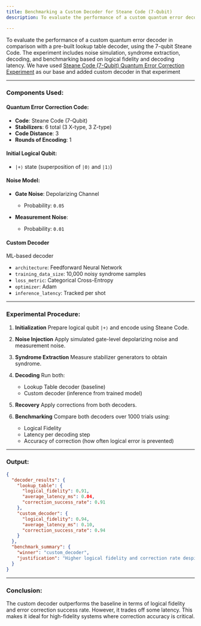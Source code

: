 ```yaml
---
title: Benchmarking a Custom Decoder for Steane Code (7-Qubit)
description: To evaluate the performance of a custom quantum error decoder in comparison with a pre-built lookup table decoder, using the 7-qubit Steane Code.

---
```


To evaluate the performance of a custom quantum error decoder in comparison with a pre-built lookup table decoder, using the 7-qubit Steane Code. The experiment includes noise simulation, syndrome extraction, decoding, and benchmarking based on logical fidelity and decoding latency.
We have used [Steane Code (7-Qubit) Quantum Error Correction Experiment](/tutorials/steane-code-qubit-quantum-error-correction-experiment/) as our base and added custom decoder in that experiment

---

### Components Used:

#### Quantum Error Correction Code:

* **Code**: Steane Code (7-Qubit)
* **Stabilizers**: 6 total (3 X-type, 3 Z-type)
* **Code Distance**: 3
* **Rounds of Encoding**: 1

#### Initial Logical Qubit:

* `|+⟩` state (superposition of `|0⟩` and `|1⟩`)

#### Noise Model:

* **Gate Noise**: Depolarizing Channel

  * Probability: `0.05`
* **Measurement Noise**:

  * Probability: `0.01`

#### **Custom Decoder** 

ML-based decoder

   * `architecture`: Feedforward Neural Network
   * `training_data_size`: 10,000 noisy syndrome samples
   * `loss_metric`: Categorical Cross-Entropy
   * `optimizer`: Adam
   * `inference_latency`: Tracked per shot

---

### Experimental Procedure:

1. **Initialization**
   Prepare logical qubit `|+⟩` and encode using Steane Code.

2. **Noise Injection**
   Apply simulated gate-level depolarizing noise and measurement noise.

3. **Syndrome Extraction**
   Measure stabilizer generators to obtain syndrome.

4. **Decoding**
   Run both:

   * Lookup Table decoder (baseline)
   * Custom decoder (inference from trained model)

5. **Recovery**
   Apply corrections from both decoders.

6. **Benchmarking**
   Compare both decoders over 1000 trials using:

   * Logical Fidelity
   * Latency per decoding step
   * Accuracy of correction (how often logical error is prevented)

---

### Output:

```json
{
  "decoder_results": {
    "lookup_table": {
      "logical_fidelity": 0.91,
      "average_latency_ms": 0.04,
      "correction_success_rate": 0.91
    },
    "custom_decoder": {
      "logical_fidelity": 0.94,
      "average_latency_ms": 0.10,
      "correction_success_rate": 0.94
    }
  },
  "benchmark_summary": {
    "winner": "custom_decoder",
    "justification": "Higher logical fidelity and correction rate despite higher latency"
  }
}
```

---

### Conclusion:

The custom decoder outperforms the baseline in terms of logical fidelity and error correction success rate. However, it trades off some latency. This makes it ideal for high-fidelity systems where correction accuracy is critical.
